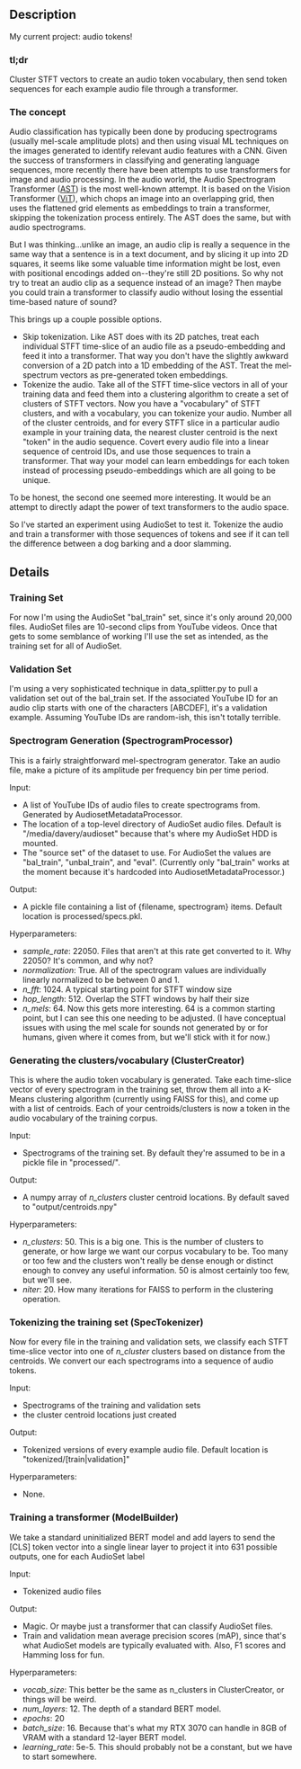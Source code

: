 ## Description

My current project: audio tokens!

### tl;dr

Cluster STFT vectors to create an audio token vocabulary, then send token sequences for each example audio file through a transformer.

### The concept

Audio classification has typically been done by producing spectrograms (usually mel-scale amplitude plots) and then using visual ML techniques on the images generated to identify relevant audio features with a CNN. Given the success of transformers in classifying and generating language sequences, more recently there have been attempts to use transformers for image and audio processing. In the audio world, the Audio Spectrogram Transformer ([AST](https://arxiv.org/abs/2104.01778)) is the most well-known attempt. It is based on the Vision Transformer ([ViT](https://arxiv.org/abs/2010.11929)), which chops an image into an overlapping grid, then uses the flattened grid elements as embeddings to train a transformer, skipping the tokenization process entirely. The AST does the same, but with audio spectrograms.

But I was thinking...unlike an image, an audio clip is really a sequence in the same way that a sentence is in a text document, and by slicing it up into 2D squares, it seems like some valuable time information might be lost, even with positional encodings added on--they're still 2D positions. So why not try to treat an audio clip as a sequence instead of an image? Then maybe you could train a transformer to classify audio without losing the essential time-based nature of sound?

This brings up a couple possible options.

* Skip tokenization.  Like AST does with its 2D patches, treat each individual STFT time-slice of an audio file as a pseudo-embedding and feed it into a transformer. That way you don't have the slightly awkward conversion of a 2D patch into a 1D embedding of the AST. Treat the mel-spectrum vectors as pre-generated token embeddings.
* Tokenize the audio.  Take all of the STFT time-slice vectors in all of your training data and feed them into a clustering algorithm to create a set of clusters of STFT vectors. Now you have a "vocabulary" of STFT clusters, and with a vocabulary, you can tokenize your audio. Number all of the cluster centroids, and for every STFT slice in a particular audio example in your training data, the nearest cluster centroid is the next "token" in the audio sequence. Covert every audio file into a linear sequence of centroid IDs, and use those sequences to train a transformer. That way your model can learn embeddings for each token instead of processing pseudo-embeddings which are all going to be unique.

To be honest, the second one seemed more interesting. It would be an attempt to directly adapt the power of text transformers to the audio space.

So I've started an experiment using AudioSet to test it. Tokenize the audio and train a transformer with those sequences of tokens and see if it can tell the difference between a dog barking and a door slamming.

## Details


### Training Set

For now I'm using the AudioSet "bal_train" set, since it's only around 20,000 files. AudioSet files are 10-second clips from YouTube videos. Once that gets to some semblance of working I'll use the set as intended, as the training set for all of AudioSet.

### Validation Set

I'm using a very sophisticated technique in data_splitter.py to pull a validation set out of the bal_train set. If the associated YouTube ID for an audio clip starts with one of the characters [ABCDEF], it's a validation example. Assuming YouTube IDs are random-ish, this isn't totally terrible.

### Spectrogram Generation (SpectrogramProcessor)

This is a fairly straightforward mel-spectrogram generator. Take an audio file, make a picture of its amplitude per frequency bin per time period.

Input:

* A list of YouTube IDs of audio files to create spectrograms from. Generated by AudiosetMetadataProcessor.
* The location of a top-level directory of AudioSet audio files. Default is "/media/davery/audioset" because that's where my AudioSet HDD is mounted.
* The "source set" of the dataset to use. For AudioSet the values are "bal_train", "unbal_train", and "eval". (Currently only "bal_train" works at the moment because it's hardcoded into AudiosetMetadataProcessor.)

Output:

* A pickle file containing a list of {filename, spectrogram} items. Default location is processed/specs.pkl.

Hyperparameters:

* *sample_rate*: 22050. Files that aren't at this rate get converted to it. Why 22050? It's common, and why not?
* *normalization*: True. All of the spectrogram values are individually linearly normalized to be between 0 and 1.
* *n_fft*: 1024. A typical starting point for STFT window size
* *hop_length*: 512. Overlap the STFT windows by half their size
* *n_mels*: 64. Now this gets more interesting. 64 is a common starting point, but I can see this one needing to be adjusted. (I have conceptual issues with using the mel scale for sounds not generated by or for humans, given where it comes from, but we'll stick with it for now.)

### Generating the clusters/vocabulary (ClusterCreator)

This is where the audio token vocabulary is generated. Take each time-slice vector of every spectrogram in the training set, throw them all into a K-Means clustering algorithm (currently using FAISS for this), and come up with a list of centroids. Each of your centroids/clusters is now a token in the audio vocabulary of the training corpus.

Input:

* Spectrograms of the training set. By default they're assumed to be in a pickle file in "processed/".

Output:

* A numpy array of *n_clusters* cluster centroid locations. By default saved to "output/centroids.npy"

Hyperparameters:

* *n_clusters*: 50. This is a big one. This is the number of clusters to generate, or how large we want our corpus vocabulary to be. Too many or too few and the clusters won't really be dense enough or distinct enough to convey any useful information. 50 is almost certainly too few, but we'll see.
* *niter*: 20. How many iterations for FAISS to perform in the clustering operation.

### Tokenizing the training set (SpecTokenizer)

Now for every file in the training and validation sets, we classify each STFT time-slice vector into one of *n_cluster* clusters based on distance from the centroids. We convert our each spectrograms into a sequence of audio tokens.

Input:

* Spectrograms of the training and validation sets
* the cluster centroid locations just created

Output:

* Tokenized versions of every example audio file. Default location is "tokenized/[train|validation]"

Hyperparameters:

* None.

### Training a transformer (ModelBuilder)

We take a standard uninitialized BERT model and add layers to send the [CLS] token vector into a single linear layer to project it into 631 possible outputs, one for each AudioSet label

Input:

* Tokenized audio files

Output:

* Magic. Or maybe just a transformer that can classify AudioSet files.
* Train and validation mean average precision scores (mAP), since that's what AudioSet models are typically evaluated with. Also, F1 scores and Hamming loss for fun.

Hyperparameters:

* *vocab_size*: This better be the same as n_clusters in ClusterCreator, or things will be weird.
* *num_layers*: 12. The depth of a standard BERT model.
* *epochs*: 20
* *batch_size*: 16. Because that's what my RTX 3070 can handle in 8GB of VRAM with a standard 12-layer BERT model.
* *learning_rate*: 5e-5. This should probably not be a constant, but we have to start somewhere.
